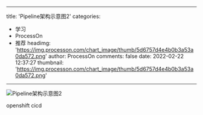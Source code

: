 
---
title: 'Pipeline架构示意图2'
categories: 
 - 学习
 - ProcessOn
 - 推荐
headimg: 'https://img.processon.com/chart_image/thumb/5d6757d4e4b0b3a53a0da572.png'
author: ProcessOn
comments: false
date: 2022-02-22 12:37:27
thumbnail: 'https://img.processon.com/chart_image/thumb/5d6757d4e4b0b3a53a0da572.png'
---

<div>   
<img class="thumb" alt="Pipeline架构示意图2" src="https://img.processon.com/chart_image/thumb/5d6757d4e4b0b3a53a0da572.png" referrerpolicy="no-referrer">
<p>openshift cicd</p>  
</div>
            